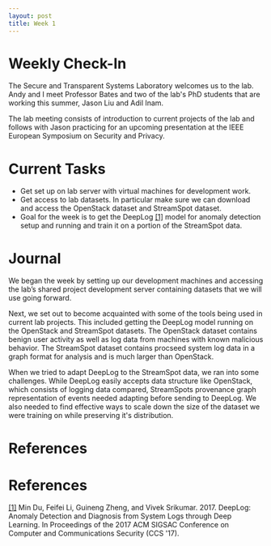 ```yaml
---
layout: post
title: Week 1
---
```

# Weekly Check-In
The Secure and Transparent Systems Laboratory welcomes us to the lab. Andy and I meet Professor Bates and two of the lab's PhD students that are working this summer, Jason Liu and Adil Inam.

The lab meeting consists of introduction to current projects of the lab and follows with Jason practicing for an upcoming presentation at the IEEE European Symposium on Security and Privacy.

# Current Tasks
* Get set up on lab server with virtual machines for development work.
* Get access to lab datasets. In particular make sure we can download and access the OpenStack dataset and StreamSpot dataset.
* Goal for the week is to get the DeepLog [[1]][ref1] model for anomaly detection setup and running and train it on a portion of the StreamSpot data.

# Journal
We began the week by setting up our development machines and accessing the lab’s shared project development server containing datasets that we will use going forward.

Next, we set out to become acquainted with some of the tools being used in current lab projects. This included getting the DeepLog  model running on the OpenStack and StreamSpot datasets. The OpenStack dataset contains benign user activity as well as log data from machines with known malicious behavior. The StreamSpot dataset contains procseed system log data in a graph format for analysis and is much larger than OpenStack.

When we tried to adapt DeepLog to the StreamSpot data, we ran into some challenges. While DeepLog easily accepts data structure like OpenStack, which consists of logging data compared, StreamSpots provenance graph representation of events needed adapting before sending to DeepLog. We also needed to find effective ways to scale down the size of the dataset we were training on while preserving it's distribution.

# References 
# References
[ref1]: https://www.cs.utah.edu/~lifeifei/papers/deeplog.pdf ("[1]") 
[[1]][ref1] Min Du, Feifei Li, Guineng Zheng, and Vivek Srikumar. 2017. DeepLog: Anomaly Detection and Diagnosis from System Logs through Deep Learning. In Proceedings of the 2017 ACM SIGSAC Conference on Computer and Communications Security (CCS '17).
